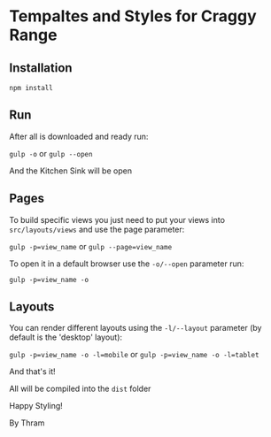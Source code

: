 # Tempaltes and Styles for Craggy Range

## Installation

```npm install```

## Run
After all is downloaded and ready run:

```gulp -o``` or ```gulp --open```

And the Kitchen Sink will be open

## Pages

To build specific views you just need to put your views into ```src/layouts/views``` and use the page parameter:

```gulp -p=view_name``` or  ```gulp --page=view_name```

To open it in a default browser use the ```-o/--open``` parameter run:
 
 ```gulp -p=view_name -o```
 
## Layouts

You can render different layouts using the ```-l/--layout``` parameter (by default is the 'desktop' layout):
 
 ```gulp -p=view_name -o -l=mobile``` or ```gulp -p=view_name -o -l=tablet```

And that's it!

All will be compiled into the ```dist``` folder

Happy Styling!

By Thram
